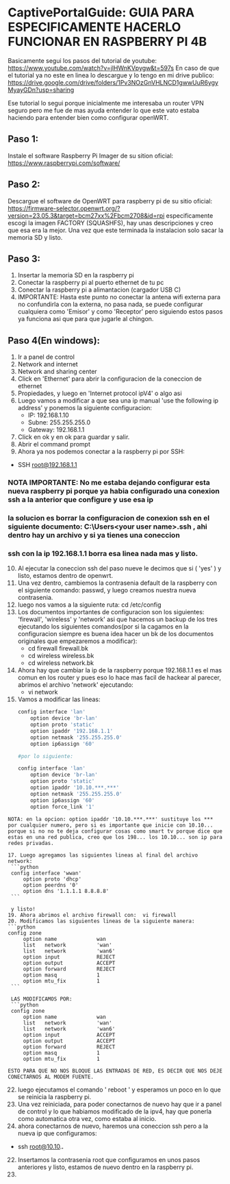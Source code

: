 # CaptivePortalGuide: GUIA PARA ESPECIFICAMENTE HACERLO FUNCIONAR EN RASPBERRY PI 4B

Basicamente segui los pasos del tutorial de youtube:\
https://www.youtube.com/watch?v=jlHWnKVpygw&t=597s
En caso de que el tutorial ya no este en linea lo descargue y lo tengo en mi drive publico:
https://drive.google.com/drive/folders/1Pv3NOzGnVHLNCD1gwwUuR6ygyMyayGDn?usp=sharing

Ese tutorial lo segui porque inicialmente me interesaba un router VPN seguro pero me fue de mas ayuda entender lo que este vato
estaba haciendo para entender bien como configurar openWRT.

## Paso 1:
Instale el software Raspberry Pi Imager de su sition oficial:
https://www.raspberrypi.com/software/

## Paso 2:
Descargue el software de OpenWRT para raspberry pi de su sitio oficial:
https://firmware-selector.openwrt.org/?version=23.05.3&target=bcm27xx%2Fbcm2708&id=rpi
especificamente escogi la imagen FACTORY (SQUASHFS), hay unas descripciones y creo que esa era la mejor.
Una vez que este terminada la instalacion solo sacar la memoria SD y listo.

## Paso 3:
1. Insertar la memoria SD en la raspberry pi
2. Conectar la raspberry pi al puerto ethernet de tu pc
3. Conectar la raspberry pi a alimantacion (cargador USB C)
4. IMPORTANTE: Hasta este punto no conectar la antena wifi externa para no confundirla con la externa, no pasa nada, se puede configurar cualquiera como 'Emisor' y como 'Receptor' pero siguiendo estos pasos ya funciona asi que para que jugarle al chingon.

## Paso 4(En windows):
1. Ir a panel de control
2. Network and internet
3. Network and sharing center
4. Click en 'Ethernet' para abrir la configuracion de la coneccion de ethernet
5. Propiedades, y luego en 'Internet protocol ipV4' o algo asi
6. Luego vamos a modificar a que sea una ip manual 'use the following ip address' y ponemos la siguiente configuracion:
   - IP: 192.168.1.10
   - Subne: 255.255.255.0
   - Gateway: 192.168.1.1
7. Click en ok y en ok para guardar y salir.
8. Abrir el command prompt
9. Ahora ya nos podemos conectar a la raspberry pi por SSH:
  - SSH root@192.168.1.1

### NOTA IMPORTANTE: No me estaba dejando  configurar esta nueva raspberry pi porque ya habia configurado una conexion ssh a la anterior que configure y use esa ip
### la solucion es borrar la configuracion de conexion ssh en el siguiente documento: C:\Users\<your user name>\.ssh , ahi dentro hay un archivo y si ya tienes una coneccion
### ssh con la ip 192.168.1.1 borra esa linea nada mas y listo.

10. Al ejecutar la coneccion ssh del paso nueve le decimos que si ( 'yes' ) y listo, estamos dentro de openwrt.
11. Una vez dentro, cambiemos la contrasenia default de la raspberry con el siguiente comando: passwd, y luego creamos nuestra nueva contrasenia.
12. luego nos vamos a la siguiente ruta: cd /etc/config
13. Los documentos importantes de configuracion son los siguientes: 'firewall', 'wireless' y 'network' asi que hacemos un backup de los tres ejecutando los siguientes comandos(por si la cagamos en la configuracion siempre es buena idea hacer un bk de los documentos originales que empezaremos a modificar):
    - cd firewall firewall.bk
    - cd wireless wireless.bk
    - cd wireless network.bk
14. Ahora hay que cambiar la ip de la raspberry porque 192.168.1.1 es el mas comun en los router y pues eso lo hace mas facil de hackear al parecer, abrimos el archivo 'network' ejecutando:
    - vi network
15. Vamos a modificar las lineas:
    ```python
    config interface 'lan'
        option device 'br-lan'
        option proto 'static'
        option ipaddr '192.168.1.1'
        option netmask '255.255.255.0'
        option ip6assign '60'
    
    #por lo siguiente:

    config interface 'lan'
        option device 'br-lan'
        option proto 'static'
        option ipaddr '10.10.***.***'
        option netmask '255.255.255.0'
        option ip6assign '60'
        option force_link '1'
   ```
NOTA: en la opcion: option ipaddr '10.10.***.***' sustituye los *** por cualquier numero, pero si es importante que inicie con 10.10... porque si no no te deja configurar cosas como smart tv porque dice que estas en una red publica, creo que los 198... los 10.10... son ip para redes privadas.

17. Luego agregamos las siguientes lineas al final del archivo network:
    ```python
    config interface 'wwan'
        option proto 'dhcp'
        option peerdns '0'
        option dns '1.1.1.1 8.8.8.8'
    ```

    y listo!
19. Ahora abrimos el archivo firewall con:  vi firewall
20. Modificamos las siguientes lineas de la siguiente manera:
   ```python
   config zone
        option name             wan
        list   network          'wan'
        list   network          'wan6'
        option input            REJECT
        option output           ACCEPT
        option forward          REJECT
        option masq             1
        option mtu_fix          1
    ```

    LAS MODIFICAMOS POR:
    ```python
    config zone
        option name             wan
        list   network          'wan'
        list   network          'wan6'
        option input            ACCEPT
        option output           ACCEPT
        option forward          REJECT
        option masq             1
        option mtu_fix          1
   ```
    ESTO PARA QUE NO NOS BLOQUE LAS ENTRADAS DE RED, ES DECIR QUE NOS DEJE CONECTARNOS AL MODEM FUENTE.

22. luego ejecutamos el comando ' reboot ' y esperamos un poco en lo que se reinicia la raspberry pi.
23. Una vez reiniciada, para poder conectarnos de nuevo hay que ir a panel de control y lo que habiamos modificado de la ipv4, hay que ponerla como automatica otra vez, como estaba al inicio.
24. ahora conectarnos de nuevo, haremos una coneccion ssh pero a la nueva ip que configuramos:
   - ssh root@10.10.***.***
22. Insertamos la contrasenia root que configuramos en unos pasos anteriores y listo, estamos de nuevo dentro en la raspberry pi.
23.

    

